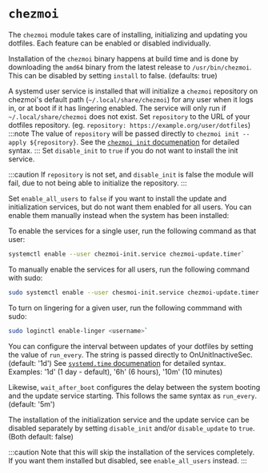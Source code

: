 # `chezmoi`

The `chezmoi` module takes care of installing, initializing and updating you dotfiles.
Each feature can be enabled or disabled individually.

Installation of the `chezmoi` binary happens at build time and is done by downloading the `amd64` binary from the latest release to `/usr/bin/chezmoi`. 
This can be disabled by setting `install` to false. (defaults: true)

A systemd user service is installed that will initialize a `chezmoi` repository on chezmoi's default path (`~/.local/share/chezmoi`) for any user when it logs in, or at boot if it has lingering enabled.
The service will only run if `~/.local/share/chezmoi` does not exist.
Set `repository` to the URL of your dotfiles repository. (eg. `repository: https://example.org/user/dotfiles`)
:::note
The value of `repository` will be passed directly to `chezmoi init --apply ${repository}`.
See the [`chezmoi init` documenation](https://www.chezmoi.io/reference/commands/init/) for detailed syntax.
::: 
Set `disable_init` to `true` if you do not want to install the init service.

:::caution
If `repository` is not set, and `disable_init` is false the module will fail, due to not being able to initialize the repository.
:::

Set `enable_all_users` to `false` if you want to install the update and initialization services, but do not want them enabled for all users.
You can enable them manually instead when the system has been installed:

To enable the services for a single user, run the following command as that user:

```bash
systemctl enable --user chezmoi-init.service chezmoi-update.timer`
```

To manually enable the services for all users, run the following command with sudo:

```bash
sudo systemctl enable --user chesmoi-init.service chezmoi-update.timer
```

To turn on lingering for a given user, run the following commmand with sudo:

```bash
sudo loginctl enable-linger <username>`
```

You can configure the interval between updates of your dotfiles by setting the value of `run_every`.
The string is passed directly to OnUnitInactiveSec. (default: '1d')
See [`systemd.time` documenation](https://www.freedesktop.org/software/systemd/man/latest/systemd.time.html) for detailed syntax.
Examples: '1d' (1 day - default), '6h' (6 hours), '10m' (10 minutes)

Likewise, `wait_after_boot` configures the delay between the system booting and the update service starting.
This follows the same syntax as `run_every`. (default: '5m')

The installation of the initialization service and the update service can be disabled separately by setting `disable_init` and/or `disable_update` to `true`. (Both default: false)

:::caution
Note that this will skip the installation of the services completely. If you want them installed but disabled, see `enable_all_users` instead.
:::
